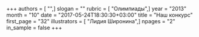 +++
authors = [ "",]
slogan = ""
rubric = [ "Олимпиады",]
year = "2013"
month = "10"
date = "2017-05-24T18:30:30+03:00"
title = "Наш конкурс"
first_page = "32"
illustrators = [ "Лидия Широнина",]
npages = "2"
in_sample = false
+++
